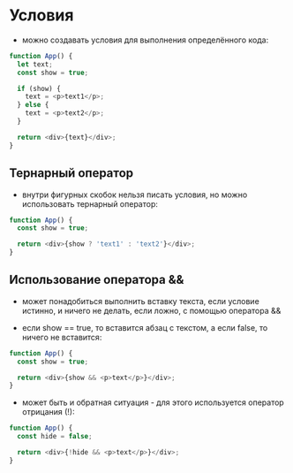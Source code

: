 # Условия

- можно создавать условия для выполнения определённого кода:

```js
function App() {
  let text;
  const show = true;

  if (show) {
    text = <p>text1</p>;
  } else {
    text = <p>text2</p>;
  }

  return <div>{text}</div>;
}
```

## Тернарный оператор

- внутри фигурных скобок нельзя писать условия, но можно использовать тернарный оператор:

```js
function App() {
  const show = true;

  return <div>{show ? 'text1' : 'text2'}</div>;
}
```

## Использование оператора &&

- может понадобиться выполнить вставку текста, если условие истинно, и ничего не делать, если ложно, с помощью оператора &&

- если show == true, то вставится абзац с текстом, а если false, то ничего не вставится:

```js
function App() {
  const show = true;

  return <div>{show && <p>text</p>}</div>;
}
```

- может быть и обратная ситуация - для этого используется оператор отрицания (!):

```js
function App() {
  const hide = false;

  return <div>{!hide && <p>text</p>}</div>;
}
```
